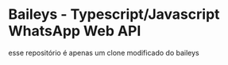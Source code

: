 # Baileys - Typescript/Javascript WhatsApp Web API
 
 esse repositório é apenas um clone modificado do baileys
